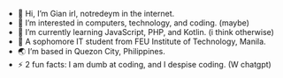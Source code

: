- 👋 Hi, I’m Gian irl, notredeym in the internet.
- 👀 I’m interested in computers, technology, and coding. (maybe)
- 🌱 I’m currently learning JavaScript, PHP, and Kotlin. (i think otherwise)
- 🏫 A sophomore IT student from FEU Institute of Technology, Manila.
- 🌏 I’m based in Quezon City, Philippines.
- ⚡ 2 fun facts: I am dumb at coding, and I despise coding. (W chatgpt)

<!---
giancarlo0326/giancarlo0326 is a ✨ special ✨ repository because its `README.md` (this file) appears on your GitHub profile.
You can click the Preview link to take a look at your changes.
--->
